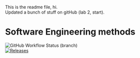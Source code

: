This is the readme file, hi. <br>
Updated a bunch of stuff on gitHub (lab 2, start).
# Software Engineering methods
![GitHub Workflow Status (branch)](https://img.shields.io/github/workflow/status/Speter011/sem/A%20workflow%20for%20my%20Hello%20World%20App/develop) <br>
[![Releases](https://img.shields.io/github/release/<github-username>/sem/all.svg?style=flat-square)](https://github.com/<Speter011>/sem/releases) 
